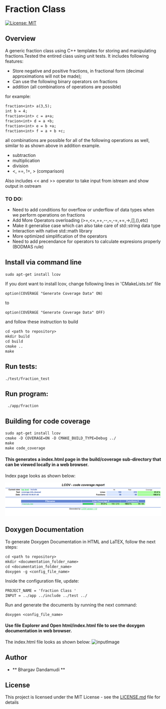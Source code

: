 # Fraction Class
[![License: MIT](https://img.shields.io/badge/License-MIT-yellow.svg)](https://opensource.org/licenses/MIT)

## Overview 
A generic fraction class using C++ templates for storing and manipulating 
fractions.Tested the entired class using unit tests.
It includes following features:
- Store negative and positive fractions, in fractional form (decimal approximations will not be made);
- Can use the following binary operators on fractions
-   addition (all combinations of operations are possible)

for example:
```
fraction<int> a(3,5);
int b = 4;
fraction<int> c = a+a;
fracion<int> d = a +b;
fraction<int> e = b +a;
fraction<int> f = a + b +c;
```
all combinations are possible for all of the following operations as well, similar
to as shown above in addition example.
-   subtraction 
-   multiplication 
-   division
-   <, ==, !=, > (comparison)   

Also includes << and >> operator to take input from istream and show output in
ostream

### TO DO:
- Need to add conditions for overflow or underflow of data types when we
  perform operations on fractions
- Add More Operators overloading (>=,<=,++,--,~,-=,+=,->,[],(),etc)
- Make it generalise case which can also take care of std::string data type
- Interaction with native std::math library
- More optimized simplification of the operators
- Need to add precendance for operators to calculate expresions properly (BODMAS rule)


## Install via command line 
```
sudo apt-get install lcov
```
If you dont want to install lcov, change following lines in 'CMakeLists.txt' file
```
option(COVERAGE "Generate Coverage Data" ON)
```
to 
```
option(COVERAGE "Generate Coverage Data" OFF)
```
and follow these instruction to build 
```
cd <path to repository>
mkdir build
cd build
cmake ..
make
```
## Run tests:
```
./test/fraction_test
```
## Run program:
```
 ./app/fraction 
```
## Building for code coverage 
```
sudo apt-get install lcov
cmake -D COVERAGE=ON -D CMAKE_BUILD_TYPE=Debug ../
make
make code_coverage
```
#### This generates a index.html page in the build/coverage sub-directory that can be viewed locally in a web browser.
Index page looks as shown below:

![inputImage](https://github.com/bhargav-umd/FractionClass/blob/master/images/lcov_coverage)
## Doxygen Documentation
To generate Doxygen Documentation in HTML and LaTEX, follow the next steps:
```
cd <path to repository>
mkdir <documentation_folder_name>
cd <documentation_folder_name>
doxygen -g <config_file_name>
```
Inside the configuration file, update:
```
PROJECT_NAME = 'fraction Class '
INPUT = ../app ../include ../test ../
```
Run and generate the documents by running the next command:
```
doxygen <config_file_name>
`````````
#### Use file Explorer and Open html/index.html file to see the doxygen documentation in web browser.
The index.html file looks as shown below:
![inputImage](https://github.com/bhargav-umd/FractionClass/blob/master/images/doxy_files)
## Author
* ** Bhargav Dandamudi **

## License

This project is licensed under the MIT License - see the [LICENSE.md](LICENSE.md) file for details
